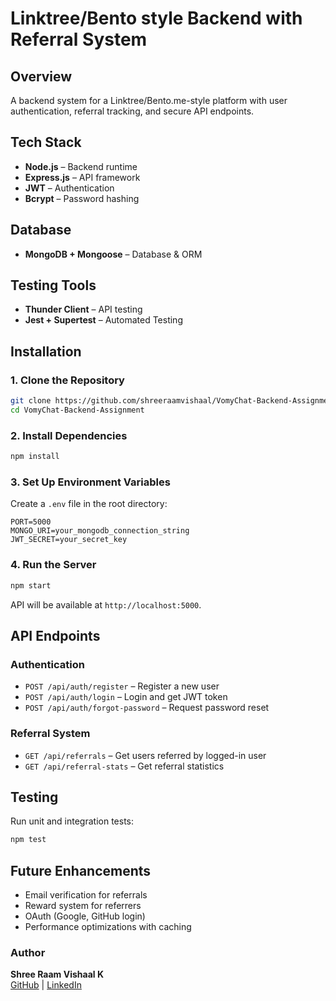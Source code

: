 # Linktree/Bento style Backend with Referral System

## Overview
A backend system for a Linktree/Bento.me-style platform with user authentication, referral tracking, and secure API endpoints.

## Tech Stack
- **Node.js** – Backend runtime  
- **Express.js** – API framework  
- **JWT** – Authentication  
- **Bcrypt** – Password hashing  

## Database
- **MongoDB + Mongoose** – Database & ORM

## Testing Tools  
- **Thunder Client** – API testing
- **Jest + Supertest** – Automated Testing  


## Installation

### 1. Clone the Repository
```sh
git clone https://github.com/shreeraamvishaal/VomyChat-Backend-Assignment.git
cd VomyChat-Backend-Assignment
```

### 2. Install Dependencies
```sh
npm install
```

### 3. Set Up Environment Variables
Create a `.env` file in the root directory:
```
PORT=5000
MONGO_URI=your_mongodb_connection_string
JWT_SECRET=your_secret_key
```

### 4. Run the Server
```sh
npm start
```
API will be available at `http://localhost:5000`.

## API Endpoints

### Authentication
- `POST /api/auth/register` – Register a new user  
- `POST /api/auth/login` – Login and get JWT token  
- `POST /api/auth/forgot-password` – Request password reset  

### Referral System
- `GET /api/referrals` – Get users referred by logged-in user  
- `GET /api/referral-stats` – Get referral statistics  

## Testing
Run unit and integration tests:
```sh
npm test
```

## Future Enhancements
- Email verification for referrals  
- Reward system for referrers  
- OAuth (Google, GitHub login)  
- Performance optimizations with caching  

### Author  
**Shree Raam Vishaal K**  
[GitHub](https://github.com/shreeraamvishaal) | [LinkedIn](https://www.linkedin.com/in/shree-raam-vishaal-1b6128263/)  
